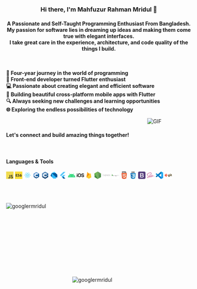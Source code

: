 
<!-- <h2 align="center">Hi there, I'm Mahfuzur Rahman Mridul <img src="https://66.media.tumblr.com/886a0c93a00c62643790be6ba57bf0dd/tumblr_mqptmpWZQs1rfjowdo1_500.gif" width="80" height="80" /></h2> -->

<!-- <img alt="mridul" src="https://i.ibb.co/YdMwgR4/panda-mridul2.jpg" border="0" /> -->

<h3 align="center">Hi there, I'm Mahfuzur Rahman Mridul 👋</h3>
<!--  <img src="https://media.giphy.com/media/hvRJCLFzcasrR4ia7z/giphy.gif" width="20px"> -->
<h4 align="center">A Passionate and Self-Taught Programming Enthusiast From Bangladesh.
<br>
My passion for software lies in dreaming up ideas and making them come true with elegant interfaces. 
<br>
I take great care in the experience, architecture, and code quality of the things I build.
</h4>


<br>

<b>🚀 Four-year journey in the world of programming </b><br>
<b>🌟 Front-end developer turned Flutter enthusiast</b><br>
<b>💻 Passionate about creating elegant and efficient software</b><br>
<b>📱  Building beautiful cross-platform mobile apps with Flutter</b><br>
<b>🔍 Always seeking new challenges and learning opportunities</b><br>
<b>🌐 Exploring the endless possibilities of technology</b>
<!-- 
<br> -->
<!-- <img float="right" src="https://66.media.tumblr.com/886a0c93a00c62643790be6ba57bf0dd/tumblr_mqptmpWZQs1rfjowdo1_500.gif" width="120" height="120" />   -->
 <img align="right" alt="GIF" src="https://66.media.tumblr.com/886a0c93a00c62643790be6ba57bf0dd/tumblr_mqptmpWZQs1rfjowdo1_500.gif" width="120" height="120" />

<br>

<h4>Let's connect and build amazing things together!</h4>
<p dir="auto">
<a href="https://www.facebook.com/googlermridul/" rel="nofollow"><i className="ci ci-facebook ci-2x"></i></a>
<a href="https://twitter.com/googlermridul" rel="nofollow"><i className="ci ci-x ci-2x"></i></a>
<a href="https://github.com/googlermridul"><i className="ci ci-github ci-2x"></i></a> 
<a href="https://www.linkedin.com/in/profile/googlemridul/" rel="nofollow"><i className="ci ci-linkedin ci-2x"></i></a>
<a href="mailto:maybachmridul@gmail.com"><i className="ci ci-gmail ci-2x"></i></a>

<br>

<h4>Languages & Tools</h4>

<code><img height="20" src="https://raw.githubusercontent.com/github/explore/80688e429a7d4ef2fca1e82350fe8e3517d3494d/topics/javascript/javascript.png"></code>
<code><img height="20" src="https://raw.githubusercontent.com/github/explore/80688e429a7d4ef2fca1e82350fe8e3517d3494d/topics/es6/es6.png"></code>
<code><img height="20" src="https://raw.githubusercontent.com/github/explore/80688e429a7d4ef2fca1e82350fe8e3517d3494d/topics/react/react.png"></code>
<code><img height="20" src="https://raw.githubusercontent.com/github/explore/80688e429a7d4ef2fca1e82350fe8e3517d3494d/topics/c/c.png"></code>
<code><img height="20" src="https://raw.githubusercontent.com/github/explore/80688e429a7d4ef2fca1e82350fe8e3517d3494d/topics/cpp/cpp.png"></code>
<code><img height="20" src="https://raw.githubusercontent.com/github/explore/80688e429a7d4ef2fca1e82350fe8e3517d3494d/topics/dart/dart.png"></code>
<code><img height="20" src="https://raw.githubusercontent.com/github/explore/80688e429a7d4ef2fca1e82350fe8e3517d3494d/topics/flutter/flutter.png"></code>
<code><img height="20" src="https://raw.githubusercontent.com/github/explore/80688e429a7d4ef2fca1e82350fe8e3517d3494d/topics/android/android.png"></code>
<code><img height="20" src="https://raw.githubusercontent.com/github/explore/80688e429a7d4ef2fca1e82350fe8e3517d3494d/topics/ios/ios.png"></code>
<code><img height="20" src="https://raw.githubusercontent.com/github/explore/80688e429a7d4ef2fca1e82350fe8e3517d3494d/topics/firebase/firebase.png"></code>
<code><img height="20" src="https://raw.githubusercontent.com/github/explore/80688e429a7d4ef2fca1e82350fe8e3517d3494d/topics/nodejs/nodejs.png"></code>
<code><img height="20" src="https://raw.githubusercontent.com/github/explore/80688e429a7d4ef2fca1e82350fe8e3517d3494d/topics/express/express.png"></code>
<code><img height="20" src="https://raw.githubusercontent.com/github/explore/80688e429a7d4ef2fca1e82350fe8e3517d3494d/topics/mongodb/mongodb.png"></code>
<code><img height="20" src="https://raw.githubusercontent.com/github/explore/80688e429a7d4ef2fca1e82350fe8e3517d3494d/topics/html/html.png"></code>
<code><img height="20" src="https://raw.githubusercontent.com/github/explore/80688e429a7d4ef2fca1e82350fe8e3517d3494d/topics/css/css.png"></code>
<code><img height="20" src="https://raw.githubusercontent.com/github/explore/80688e429a7d4ef2fca1e82350fe8e3517d3494d/topics/bootstrap/bootstrap.png"></code>
<code><img height="20" src="https://raw.githubusercontent.com/github/explore/80688e429a7d4ef2fca1e82350fe8e3517d3494d/topics/sass/sass.png"></code>
<code><img height="20" src="https://raw.githubusercontent.com/github/explore/80688e429a7d4ef2fca1e82350fe8e3517d3494d/topics/visual-studio-code/visual-studio-code.png"></code>
<code><img height="20" src="https://raw.githubusercontent.com/github/explore/80688e429a7d4ef2fca1e82350fe8e3517d3494d/topics/git/git.png"></code>
<!-- <code><img height="20" src="https://raw.githubusercontent.com/github/explore/80688e429a7d4ef2fca1e82350fe8e3517d3494d/topics/typescript/typescript.png"></code> -->



<br><br>

<img align="left" height="200" width="400" src="https://github-readme-stats.vercel.app/api?username=googlermridul&show_icons=true&locale=en" alt="googlermridul" />

<img align="right" height="180" width="324" src="https://github-readme-stats.vercel.app/api/top-langs?username=googlermridul&show_icons=true&locale=en&layout=compact" alt="googlermridul" />
<br>
  
  

  
